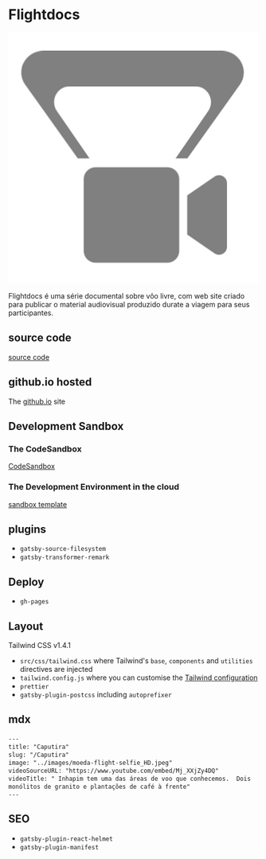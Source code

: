 # Flightdocs

![](./src/images/flightdocs-logo.jpg)

Flightdocs é uma série documental sobre vôo livre, com web site criado para publicar o material audiovisual produzido durate a viagem para seus participantes.

## source code

[source code](https://github.com/sallespro/flightdocs)

## github.io hosted

The [github.io](https://sallespro.github.io/flightdocs/) site

## Development Sandbox

### The CodeSandbox

[CodeSandbox](https://codesandbox.io/s/cool-grass-17c2kk)

### The Development Environment in the cloud

[sandbox template](https://codesandbox.io/s/github/sallespro/flightdocs)


## plugins

- `gatsby-source-filesystem`
- `gatsby-transformer-remark`

## Deploy

- `gh-pages`

## Layout 

 Tailwind CSS v1.4.1 

- `src/css/tailwind.css` where Tailwind's `base`, `components` and `utilities` directives are injected
- `tailwind.config.js` where you can customise the [Tailwind configuration](https://tailwindcss.com/docs/configuration/)
- `prettier`
- `gatsby-plugin-postcss` including `autoprefixer`

## mdx

```
---
title: "Caputira"
slug: "/Caputira"
image: "../images/moeda-flight-selfie_HD.jpeg"
videoSourceURL: "https://www.youtube.com/embed/Mj_XXjZy4DQ"
videoTitle: " Inhapim tem uma das áreas de voo que conhecemos.  Dois monólitos de granito e plantações de café à frente"
---
```

## SEO

- `gatsby-plugin-react-helmet`
- `gatsby-plugin-manifest`



